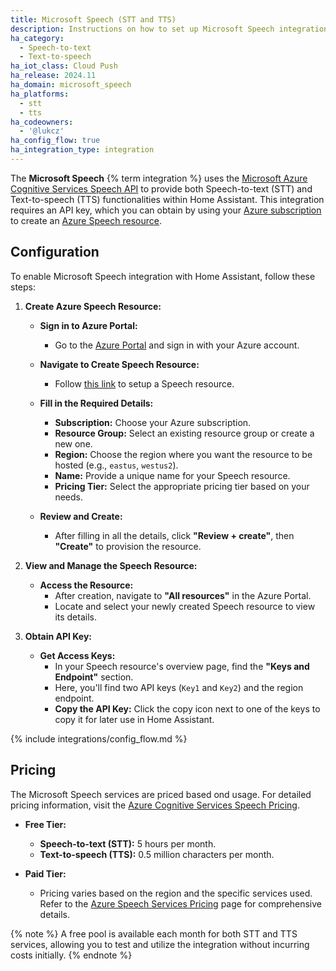 ```yaml
---
title: Microsoft Speech (STT and TTS)
description: Instructions on how to set up Microsoft Speech integration with Home Assistant.
ha_category:
  - Speech-to-text
  - Text-to-speech
ha_iot_class: Cloud Push
ha_release: 2024.11
ha_domain: microsoft_speech
ha_platforms:
  - stt
  - tts
ha_codeowners:
  - '@lukcz'
ha_config_flow: true
ha_integration_type: integration
---
```


The **Microsoft Speech** {% term integration %} uses the [Microsoft Azure Cognitive Services Speech API](https://learn.microsoft.com/azure/cognitive-services/speech-service/overview) to provide both Speech-to-text (STT) and Text-to-speech (TTS) functionalities within Home Assistant. This integration requires an API key, which you can obtain by using your [Azure subscription](https://azure.microsoft.com) to create an [Azure Speech resource](https://portal.azure.com/#create/Microsoft.CognitiveServicesSpeechServices).

## Configuration

To enable Microsoft Speech integration with Home Assistant, follow these steps:

1. **Create Azure Speech Resource:**

   - **Sign in to Azure Portal:**
     - Go to the [Azure Portal](https://portal.azure.com/) and sign in with your Azure account.

   - **Navigate to Create Speech Resource:**
     - Follow [this link](https://portal.azure.com/#create/Microsoft.CognitiveServicesSpeechServices) to setup a Speech resource.

   - **Fill in the Required Details:**
     - **Subscription:** Choose your Azure subscription.
     - **Resource Group:** Select an existing resource group or create a new one.
     - **Region:** Choose the region where you want the resource to be hosted (e.g., `eastus`, `westus2`).
     - **Name:** Provide a unique name for your Speech resource.
     - **Pricing Tier:** Select the appropriate pricing tier based on your needs.
   - **Review and Create:**
     - After filling in all the details, click **"Review + create"**, then **"Create"** to provision the resource.

2. **View and Manage the Speech Resource:**

   - **Access the Resource:**
     - After creation, navigate to **"All resources"** in the Azure Portal.
     - Locate and select your newly created Speech resource to view its details.

3. **Obtain API Key:**

   - **Get Access Keys:**
     - In your Speech resource's overview page, find the **"Keys and Endpoint"** section.
     - Here, you'll find two API keys (`Key1` and `Key2`) and the region endpoint.
     - **Copy the API Key:** Click the copy icon next to one of the keys to copy it for later use in Home Assistant.

{% include integrations/config_flow.md %}

## Pricing

The Microsoft Speech services are priced based ond usage. For detailed pricing information, visit the [Azure Cognitive Services Speech Pricing](https://azure.microsoft.com/pl-pl/pricing/details/cognitive-services/speech-services/).

- **Free Tier:**
  - **Speech-to-text (STT):** 5 hours per month.
  - **Text-to-speech (TTS):** 0.5 million characters per month.

- **Paid Tier:**
  - Pricing varies based on the region and the specific services used. Refer to the [Azure Speech Services Pricing](https://azure.microsoft.com/pl-pl/pricing/details/cognitive-services/speech-services/) page for comprehensive details.

{% note %}
A free pool is available each month for both STT and TTS services, allowing you to test and utilize the integration without incurring costs initially.
{% endnote %}
